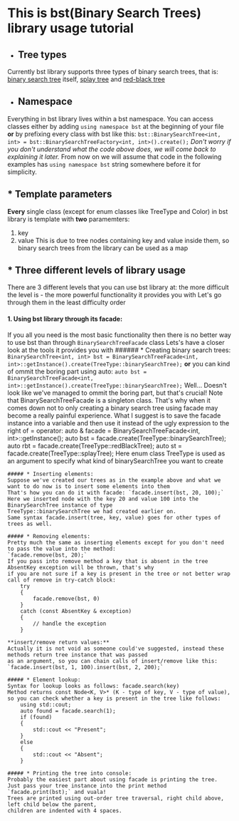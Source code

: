 # This is bst(Binary Search Trees) library usage tutorial

* ## Tree types
Currently bst library supports three types of binary search trees, that is: [binary search tree](https://en.wikipedia.org/wiki/Binary_search_tree) itself, [splay tree](https://en.wikipedia.org/wiki/Splay_tree) and [red-black tree](https://en.wikipedia.org/wiki/Red%E2%80%93black_tree)

* ## Namespace
Everything in bst library lives within a bst namespace.
You can access classes either by adding `using namespace bst` at the beginning of your file **or**
by prefixing every class with bst like this: `bst::BinarySearchTree<int, int> = bst::BinarySearchTreeFactory<int, int>().create();`
*Don't worry if you don't understand what the code above does, we will come back to explaining it later.*
From now on we will assume that code in the following examples has `using namespace bst` string somewhere before it for simplicity.

## * Template parameters
**Every** single class (except for enum classes like TreeType and Color) in bst library is template with **two** paramemters:
  1. key
  2. value
This is due to tree nodes containing key and value inside them, so binary search trees from the library can be used as a map

## * **Three** different levels of library usage
There are 3 different levels that you can use bst library at:
the more difficult the level is - the more powerful functionality it provides you with
Let's go through them in the least difficulty order
  #### 1. Using bst library through its facade:
  If you all you need is the most basic functionality then there is no better way to use bst than through `BinarySearchTreeFacade` class
  Lets's have a closer look at the tools it provides you with
    ###### * Creating binary search trees: 
    `BinarySearchTree<int, int> bst = BinarySearchTreeFacade<int, int>::getInstance().create(TreeType::binarySearchTree);` **or**
    you can kind of ommit the boring part using auto: 
    `auto bst =  BinarySearchTreeFacade<int, int>::getInstance().create(TreeType::binarySearchTree);`
    Well... Doesn't look like we've managed to ommit the boring part, but that's crucial! 
    Note that BinarySearchTreeFacade is a singleton class.
    That's why when it comes down not to only creating a binary search tree using facade may become a really painful experience.
    What I suggest is to save the facade instance into a variable and then 
    use it instead of the ugly expression to the right of = operator:
        auto & facade = BinarySearchTreeFacade<int, int>::getInstance();
        auto bst = facade.create(TreeType::binarySearchTree);
        auto rbt = facade.create(TreeType::redBlackTree);
        auto st = facade.create(TreeType::splayTree);
    Here enum class TreeType is used as an argument to specify what kind of binarySearchTree you want to create
    
    ##### * Inserting elements: 
    Suppose we've created our trees as in the example above and what we want to do now is to insert some elements into them
    That's how you can do it with facade: `facade.insert(bst, 20, 100);` 
    Here we inserted node with the key 20 and value 100 into the BinarySearchTree instance of type
    TreeType::binarySearchTree we had created earlier on.
    Same syntax facade.insert(tree, key, value) goes for other types of trees as well.
    
    ##### * Removing elements:
    Pretty much the same as inserting elements except for you don't need to pass the value into the method: 
    `facade.remove(bst, 20);`
    If you pass into remove method a key that is absent in the tree AbsentKey exception will be thrown, that's why
    if you are not sure if a key is present in the tree or not better wrap call of remove in try-catch block:
        try
        {
            facade.remove(bst, 0)
        }
        catch (const AbsentKey & exception)
        {
            // handle the exception
        }
    
    **insert/remove return values:**
    Actually it is not void as someone could've suggested, instead these methods return tree instance that was passed
    as an argument, so you can chain calls of insert/remove like this: `facade.insert(bst, 1, 100).insert(bst, 2, 200);`
    
    ##### * Element lookup:
    Syntax for lookup looks as follows: facade.search(key)
    Method returns const Node<K, V>* (K - type of key, V - type of value), 
    so you can check whether a key is present in the tree like follows:
        using std::cout;
        auto found = facade.search(1);
        if (found)
        {
            std::cout << "Present";
        }
        else
        {
            std::cout << "Absent";
        }
    
    ##### * Printing the tree into console: 
    Probably the easiest part about using facade is printing the tree.
    Just pass your tree instance into the print method `facade.print(bst);` and vuala!
    Trees are printed using out-order tree traversal, right child above, left child below the parent,
    children are indented with 4 spaces.
    
    
